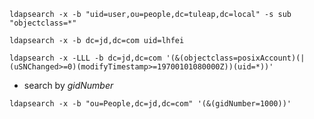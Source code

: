 ```
ldapsearch -x -b "uid=user,ou=people,dc=tuleap,dc=local" -s sub "objectclass=*"
```



```
ldapsearch -x -b dc=jd,dc=com uid=lhfei
```



```
ldapsearch -x -LLL -b dc=jd,dc=com '(&(objectclass=posixAccount)(|(uSNChanged>=0)(modifyTimestamp>=19700101080000Z))(uid=*))'
```



- search by *gidNumber*

```
ldapsearch -x -b "ou=People,dc=jd,dc=com" '(&(gidNumber=1000))'
```

